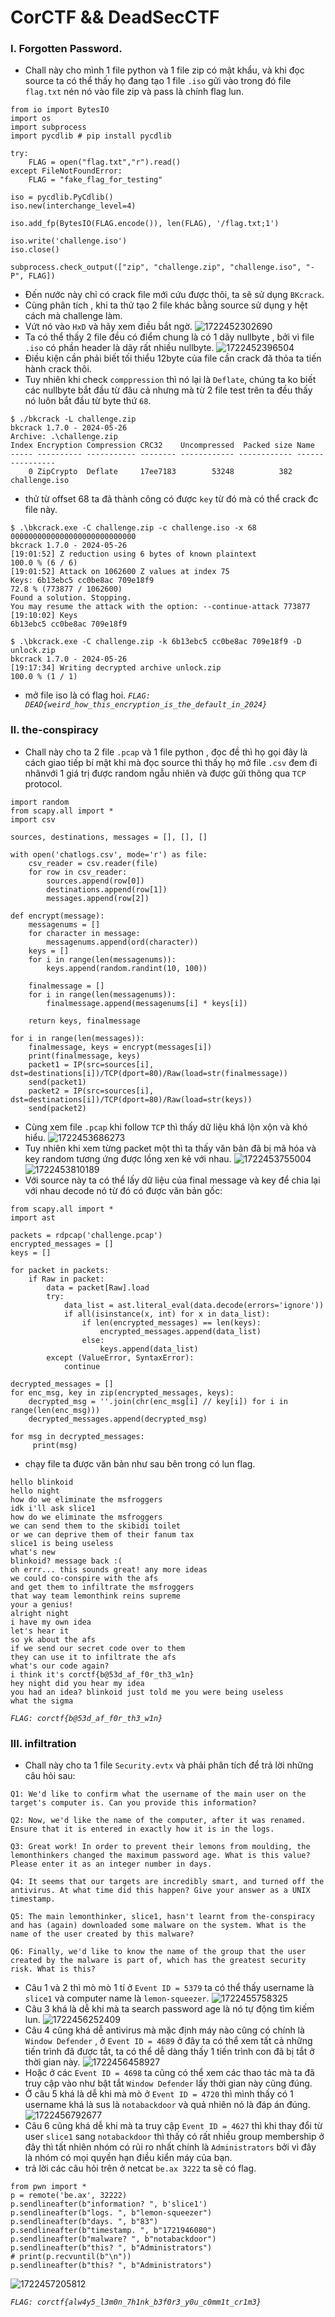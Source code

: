 # CorCTF && DeadSecCTF
### I. Forgotten Password.
- Chall này cho mình 1 file python và 1 file zip có mật khẩu, và khi đọc source ta có thể thấy họ đang tạo 1 file `.iso`  gửi vào trong đó file `flag.txt` nén nó vào file zip và pass là chính flag lun.
```
from io import BytesIO
import os
import subprocess
import pycdlib # pip install pycdlib

try:
    FLAG = open("flag.txt","r").read()
except FileNotFoundError:
    FLAG = "fake_flag_for_testing"

iso = pycdlib.PyCdlib()
iso.new(interchange_level=4)

iso.add_fp(BytesIO(FLAG.encode()), len(FLAG), '/flag.txt;1')

iso.write('challenge.iso')
iso.close()

subprocess.check_output(["zip", "challenge.zip", "challenge.iso", "-P", FLAG])
```
- Đến nước này chỉ có crack file mới cứu được thôi, ta sẽ sử dụng `BKcrack`.
- Cùng phân tích , khi ta thử tạo 2 file khác bằng source sử dụng y hệt cách mà challenge làm.
- Vứt nó vào `HxD` và hãy xem điều bắt ngờ.
![1722452302690](image/writeup/1722452302690.png)
- Ta có thể thấy 2 file đều có điểm chung là có 1 dãy nullbyte , bởi vì file `.iso` có phần header là dãy rất nhiều nullbyte.
![1722452396504](image/writeup/1722452396504.png)
- Điều kiện cần phải biết tối thiểu 12byte của file cần crack đã thỏa ta tiến hành crack thôi.
- Tuy nhiên khi check `comppression` thì nó lại là `Deflate`, chúng ta ko biết các nullbyte bắt đầu từ đâu cả nhưng mà từ 2 file test trên ta đều thấy nó luôn bắt đầu từ byte thứ `68`.
```
$ ./bkcrack -L challenge.zip
bkcrack 1.7.0 - 2024-05-26
Archive: .\challenge.zip
Index Encryption Compression CRC32    Uncompressed  Packed size Name
----- ---------- ----------- -------- ------------ ------------ ----------------
    0 ZipCrypto  Deflate     17ee7183        53248          382 challenge.iso
```
- thử từ offset 68 ta đã thành công có được `key` từ đó mà có thể crack đc file này.
```
$ .\bkcrack.exe -C challenge.zip -c challenge.iso -x 68 0000000000000000000000000000
bkcrack 1.7.0 - 2024-05-26
[19:01:52] Z reduction using 6 bytes of known plaintext
100.0 % (6 / 6)
[19:01:52] Attack on 1062600 Z values at index 75
Keys: 6b13ebc5 cc0be8ac 709e18f9
72.8 % (773877 / 1062600)
Found a solution. Stopping.
You may resume the attack with the option: --continue-attack 773877
[19:10:02] Keys
6b13ebc5 cc0be8ac 709e18f9
```

```
$ .\bkcrack.exe -C challenge.zip -k 6b13ebc5 cc0be8ac 709e18f9 -D unlock.zip
bkcrack 1.7.0 - 2024-05-26
[19:17:34] Writing decrypted archive unlock.zip
100.0 % (1 / 1)
```
- mở file iso là có flag hoi.
*`FLAG: DEAD{weird_how_this_encryption_is_the_default_in_2024}`*

### II. the-conspiracy
- Chall này cho ta 2 file `.pcap` và 1 file python , đọc đề thì họ gọi đây là cách giao tiếp bí mật khi mà đọc source thì thấy họ mở file `.csv` đem đi nhânvới 1 giá trị được random ngẫu nhiên và được gửi thông qua `TCP` protocol.
```
import random
from scapy.all import *
import csv

sources, destinations, messages = [], [], []

with open('chatlogs.csv', mode='r') as file:
    csv_reader = csv.reader(file)
    for row in csv_reader:
        sources.append(row[0])
        destinations.append(row[1])
        messages.append(row[2])

def encrypt(message):
    messagenums = []
    for character in message:
        messagenums.append(ord(character))
    keys = []
    for i in range(len(messagenums)):
        keys.append(random.randint(10, 100))

    finalmessage = []
    for i in range(len(messagenums)):
        finalmessage.append(messagenums[i] * keys[i])

    return keys, finalmessage

for i in range(len(messages)):
    finalmessage, keys = encrypt(messages[i])
    print(finalmessage, keys)
    packet1 = IP(src=sources[i], dst=destinations[i])/TCP(dport=80)/Raw(load=str(finalmessage))
    send(packet1)
    packet2 = IP(src=sources[i], dst=destinations[i])/TCP(dport=80)/Raw(load=str(keys))
    send(packet2)

```
- Cùng xem file `.pcap` khi follow `TCP` thì thấy dữ liệu khá lộn xộn và khó hiểu.
![1722453686273](image/writeup/1722453686273.png)
- Tuy nhiên khi xem từng packet một thì ta thấy văn bản đã bị mã hóa và key random tương ứng được lồng xen kẻ với nhau.
![1722453755004](image/writeup/1722453755004.png)
![1722453810189](image/writeup/1722453810189.png)
- Với source này ta có thể lấy dữ liệu của final message và key để chia lại với nhau decode nó từ đó có được văn bản gốc:
```
from scapy.all import *
import ast

packets = rdpcap('challenge.pcap')
encrypted_messages = []
keys = []

for packet in packets:
    if Raw in packet:
        data = packet[Raw].load
        try:
            data_list = ast.literal_eval(data.decode(errors='ignore'))
            if all(isinstance(x, int) for x in data_list):
                if len(encrypted_messages) == len(keys):
                    encrypted_messages.append(data_list)
                else:
                    keys.append(data_list)
        except (ValueError, SyntaxError):
            continue

decrypted_messages = []
for enc_msg, key in zip(encrypted_messages, keys):
    decrypted_msg = ''.join(chr(enc_msg[i] // key[i]) for i in range(len(enc_msg)))
    decrypted_messages.append(decrypted_msg)
     
for msg in decrypted_messages:
     print(msg)
```
- chạy file ta được văn bản như sau bên trong có lun flag.
```
hello blinkoid
hello night
how do we eliminate the msfroggers
idk i'll ask slice1
how do we eliminate the msfroggers
we can send them to the skibidi toilet
or we can deprive them of their fanum tax
slice1 is being useless
what's new
blinkoid? message back :(
oh errr... this sounds great! any more ideas
we could co-conspire with the afs
and get them to infiltrate the msfroggers
that way team lemonthink reins supreme
your a genius!
alright night
i have my own idea
let's hear it
so yk about the afs
if we send our secret code over to them
they can use it to infiltrate the afs
what's our code again?
i think it's corctf{b@53d_af_f0r_th3_w1n}
hey night did you hear my idea
you had an idea? blinkoid just told me you were being useless
what the sigma
```
*`FLAG: corctf{b@53d_af_f0r_th3_w1n}`*

### III. infiltration
- Chall này cho ta 1 file `Security.evtx` và phải phân tích để trả lời những câu hỏi sau:
```
Q1: We'd like to confirm what the username of the main user on the target's computer is. Can you provide this information? 

Q2: Now, we'd like the name of the computer, after it was renamed. Ensure that it is entered in exactly how it is in the logs. 

Q3: Great work! In order to prevent their lemons from moulding, the lemonthinkers changed the maximum password age. What is this value? Please enter it as an integer number in days. 

Q4: It seems that our targets are incredibly smart, and turned off the antivirus. At what time did this happen? Give your answer as a UNIX timestamp. 

Q5: The main lemonthinker, slice1, hasn't learnt from the-conspiracy and has (again) downloaded some malware on the system. What is the name of the user created by this malware? 

Q6: Finally, we'd like to know the name of the group that the user created by the malware is part of, which has the greatest security risk. What is this? 
```
- Câu 1 và 2 thì mò mò 1 tí ở `Event ID = 5379` ta có thể thấy username là `slice1` và computer name là `lemon-squeezer`.
![1722455758325](image/writeup/1722455758325.png)
- Câu 3 khá là dễ khi mà ta search password age là nó tự động tìm kiếm lun.
![1722456252409](image/writeup/1722456252409.png)
- Câu 4 cũng khá dễ antivirus mà mặc định máy nào cũng có chính là `Window Defender` , ở `Event ID = 4689` ở đây ta có thể xem tất cả những tiến trình đã được tắt, ta có thể dễ dàng thấy 1 tiến trình con đã bị tắt ở thời gian này.
![1722456458927](image/writeup/1722456458927.png)
- Hoặc ở các `Event ID = 4698` ta cũng có thể xem các thao tác mà ta đã truy cập vào như bật tắt `Window Defender`
lấy thời gian này cũng đúng.
- Ở câu 5 khá là dễ khi mà mò ở `Event ID = 4720` thì mình thấy có 1 username khá là sus là `notabackdoor` và quả nhiên nó là đáp án đúng.
![1722456792677](image/writeup/1722456792677.png)
- Câu 6 cũng khá dễ khi mà ta truy cập `Event ID = 4627` thì khi thay đổi từ user `slice1` sang `notabackdoor` thì thấy có rất nhiều group membership ở đây thì tất nhiên nhóm có rủi ro nhất chính là `Administrators` bởi vì đây là nhóm có mọi quyền hạn điều kiển máy của bạn.
- trả lời các câu hỏi trên ở netcat `be.ax 3222` ta sẽ có flag.
```
from pwn import *
p = remote('be.ax', 32222)
p.sendlineafter(b"information? ", b'slice1')
p.sendlineafter(b"logs. ", b"lemon-squeezer")
p.sendlineafter(b"days. ", b"83")
p.sendlineafter(b"timestamp. ", b"1721946080")
p.sendlineafter(b"malware? ", b"notabackdoor")
p.sendlineafter(b"this? ", b"Administrators")
# print(p.recvuntil(b"\n"))
p.sendlineafter(b"this? ", b"Administrators")
```
![1722457205812](image/writeup/1722457205812.png)

*`FLAG: corctf{alw4y5_l3m0n_7h1nk_b3f0r3_y0u_c0mm1t_cr1m3}`*